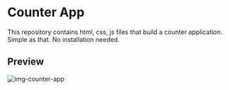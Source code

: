 # Counter App
This repository contains html, css, js files that build a counter application.
Simple as that. No installation needed.
## Preview
![img-counter-app](https://user-images.githubusercontent.com/83188349/122825117-d0f31c00-d2e1-11eb-8f05-60e5bf3dd39a.png)
